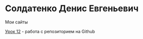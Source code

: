 

# Солдатенко Денис Евгеньевич
Мои сайты



[Урок 12](https://illirin.github.io/Lesson12/ "Моя домашня работа") - работа с репозиторием на Github
